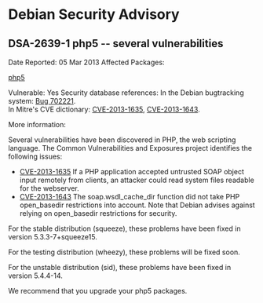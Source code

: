 
Debian Security Advisory
========================


DSA-2639-1 php5 -- several vulnerabilities
------------------------------------------



Date Reported:
05 Mar 2013
Affected Packages:

[php5](https://packages.debian.org/src:php5)

Vulnerable:
Yes
Security database references:
In the Debian bugtracking system: [Bug 702221](https://bugs.debian.org/cgi-bin/bugreport.cgi?bug=702221).  
In Mitre's CVE dictionary: [CVE-2013-1635](https://security-tracker.debian.org/tracker/CVE-2013-1635), [CVE-2013-1643](https://security-tracker.debian.org/tracker/CVE-2013-1643).  

More information:

Several vulnerabilities have been discovered in PHP, the web scripting
language. The Common Vulnerabilities and Exposures project identifies
the following issues:


* [CVE-2013-1635](https://security-tracker.debian.org/tracker/CVE-2013-1635)
If a PHP application accepted untrusted SOAP object input remotely
 from clients, an attacker could read system files readable for the
 webserver.
* [CVE-2013-1643](https://security-tracker.debian.org/tracker/CVE-2013-1643)
The soap.wsdl\_cache\_dir function did not take PHP open\_basedir
 restrictions into account. Note that Debian advises against relying
 on open\_basedir restrictions for security.


For the stable distribution (squeeze), these problems have been fixed in
version 5.3.3-7+squeeze15.


For the testing distribution (wheezy), these problems will be fixed soon.


For the unstable distribution (sid), these problems have been fixed in
version 5.4.4-14.


We recommend that you upgrade your php5 packages.





